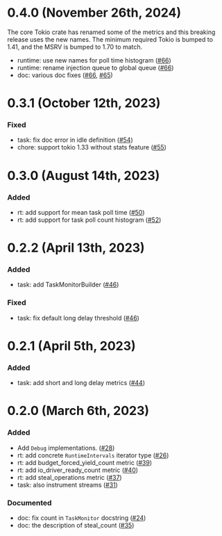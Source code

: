 # 0.4.0 (November 26th, 2024)

The core Tokio crate has renamed some of the metrics and this breaking release
uses the new names. The minimum required Tokio is bumped to 1.41, and the MSRV
is bumped to 1.70 to match.

- runtime: use new names for poll time histogram ([#66])
- runtime: rename injection queue to global queue ([#66])
- doc: various doc fixes ([#66], [#65])

[#65]: https://github.com/tokio-rs/tokio-metrics/pull/65
[#66]: https://github.com/tokio-rs/tokio-metrics/pull/66

# 0.3.1 (October 12th, 2023)

### Fixed
- task: fix doc error in idle definition ([#54])
- chore: support tokio 1.33 without stats feature ([#55])

[#54]: https://github.com/tokio-rs/tokio-metrics/pull/54
[#55]: https://github.com/tokio-rs/tokio-metrics/pull/55

# 0.3.0 (August 14th, 2023)

### Added
- rt: add support for mean task poll time ([#50])
- rt: add support for task poll count histogram ([#52])

[#50]: https://github.com/tokio-rs/tokio-metrics/pull/50
[#52]: https://github.com/tokio-rs/tokio-metrics/pull/52

# 0.2.2 (April 13th, 2023)
### Added
- task: add TaskMonitorBuilder ([#46])

### Fixed
- task: fix default long delay threshold ([#46])

[#46]: https://github.com/tokio-rs/tokio-metrics/pull/46

# 0.2.1 (April 5th, 2023)

### Added
- task: add short and long delay metrics ([#44])

[#44]: https://github.com/tokio-rs/tokio-metrics/pull/44

# 0.2.0 (March 6th, 2023)

### Added
- Add `Debug` implementations. ([#28])
- rt: add concrete `RuntimeIntervals` iterator type ([#26])
- rt: add budget_forced_yield_count metric ([#39])
- rt: add io_driver_ready_count metric ([#40])
- rt: add steal_operations metric ([#37])
- task: also instrument streams ([#31])

### Documented
- doc: fix count in `TaskMonitor` docstring ([#24])
- doc: the description of steal_count ([#35])

[#24]: https://github.com/tokio-rs/tokio-metrics/pull/24
[#26]: https://github.com/tokio-rs/tokio-metrics/pull/26
[#28]: https://github.com/tokio-rs/tokio-metrics/pull/28
[#31]: https://github.com/tokio-rs/tokio-metrics/pull/31
[#35]: https://github.com/tokio-rs/tokio-metrics/pull/35
[#37]: https://github.com/tokio-rs/tokio-metrics/pull/37
[#39]: https://github.com/tokio-rs/tokio-metrics/pull/39
[#40]: https://github.com/tokio-rs/tokio-metrics/pull/40
